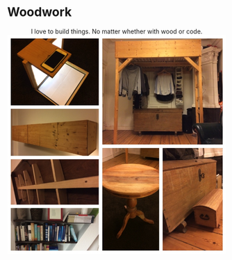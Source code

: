 # Woodwork
<p align="center">
  I love to build things. No matter whether with wood or code.
  <br>
  <img src="https://raw.githubusercontent.com/Lausbert/Woodwork/master/Woodwork.jpg">
</p>
